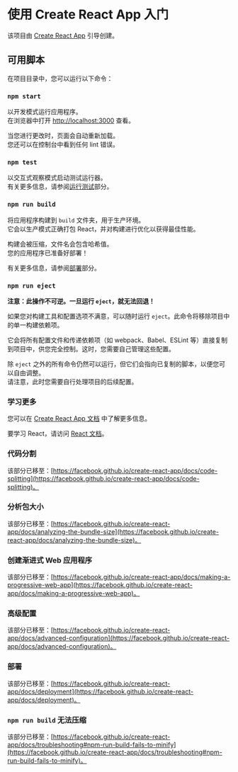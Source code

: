 # 使用 Create React App 入门

该项目由 [Create React App](https://github.com/facebook/create-react-app) 引导创建。

## 可用脚本

在项目目录中，您可以运行以下命令：

### `npm start`

以开发模式运行应用程序。  
在浏览器中打开 [http://localhost:3000](http://localhost:3000) 查看。

当您进行更改时，页面会自动重新加载。  
您还可以在控制台中看到任何 lint 错误。

### `npm test`

以交互式观察模式启动测试运行器。  
有关更多信息，请参阅[运行测试](https://facebook.github.io/create-react-app/docs/running-tests)部分。

### `npm run build`

将应用程序构建到 `build` 文件夹，用于生产环境。  
它会以生产模式正确打包 React，并对构建进行优化以获得最佳性能。

构建会被压缩，文件名会包含哈希值。  
您的应用程序已准备好部署！

有关更多信息，请参阅[部署](https://facebook.github.io/create-react-app/docs/deployment)部分。

### `npm run eject`

**注意：此操作不可逆。一旦运行 `eject`，就无法回退！**

如果您对构建工具和配置选项不满意，可以随时运行 `eject`。此命令将移除项目中的单一构建依赖项。

它会将所有配置文件和传递依赖项（如 webpack、Babel、ESLint 等）直接复制到项目中，供您完全控制。这时，您需要自己管理这些配置。

除 `eject` 之外的所有命令仍然可以运行，但它们会指向已复制的脚本，以便您可以自由调整。  
请注意，此时您需要自行处理项目的后续配置。

### 学习更多

您可以在 [Create React App 文档](https://facebook.github.io/create-react-app/docs/getting-started) 中了解更多信息。

要学习 React，请访问 [React 文档](https://reactjs.org/)。

### 代码分割

该部分已移至：[https://facebook.github.io/create-react-app/docs/code-splitting](https://facebook.github.io/create-react-app/docs/code-splitting)。

### 分析包大小

该部分已移至：[https://facebook.github.io/create-react-app/docs/analyzing-the-bundle-size](https://facebook.github.io/create-react-app/docs/analyzing-the-bundle-size)。

### 创建渐进式 Web 应用程序

该部分已移至：[https://facebook.github.io/create-react-app/docs/making-a-progressive-web-app](https://facebook.github.io/create-react-app/docs/making-a-progressive-web-app)。

### 高级配置

该部分已移至：[https://facebook.github.io/create-react-app/docs/advanced-configuration](https://facebook.github.io/create-react-app/docs/advanced-configuration)。

### 部署

该部分已移至：[https://facebook.github.io/create-react-app/docs/deployment](https://facebook.github.io/create-react-app/docs/deployment)。

### `npm run build` 无法压缩

该部分已移至：[https://facebook.github.io/create-react-app/docs/troubleshooting#npm-run-build-fails-to-minify](https://facebook.github.io/create-react-app/docs/troubleshooting#npm-run-build-fails-to-minify)。
